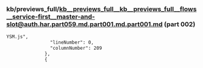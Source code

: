 ### kb/previews_full/kb__previews_full__kb__previews_full__flows__service-first__master-and-slot@auth.har.part059.md.part001.md.part001.md (part 002)

```md
YSM.js",
                "lineNumber": 0,
                "columnNumber": 209
              },
              {
                
```

```
